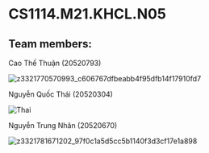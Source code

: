 # CS1114.M21.KHCL.N05

## Team members:

Cao Thế Thuận (20520793)

![z3321770570993_c606767dfbeabb4f95dfb14f17910fd7](https://user-images.githubusercontent.com/79263846/162102270-499d370e-f7cb-4cf2-a221-f37762990425.jpg)

Nguyễn Quốc Thái (20520304)

![Thai](https://user-images.githubusercontent.com/79263846/162101923-3ad8fb8b-4a8d-464a-b134-6c47263c4e13.jpg)

Nguyễn Trung Nhân (20520670)

![z3321781671202_97f0c1a5d5cc5b1140f3d3cf17e1a898](https://user-images.githubusercontent.com/79263846/162102685-6be278f0-53f7-438f-85cd-1d22afb29c31.jpg)
